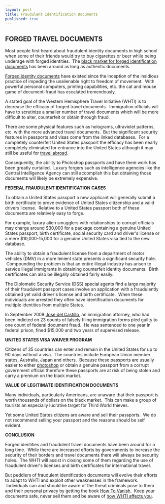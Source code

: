 ```yaml
---
layout: post
title: Fraudulent Identification Documents
published: true
---
```

<h2>FORGED TRAVEL DOCUMENTS</h2>
<p>Most people first heard about fraudulent identity documents in high school when some of their friends would try to buy cigarettes or beer while being underage with forged identities.  The <a href="http://www.howtovanish.com/2009/06/fraudulent-identification-documents/#black market for documents">black market for forged identification documents</a> has been around as long as authentic documents.</p>
<p><a href="http://www.howtovanish.com/2009/06/fraudulent-identification-documents/#Cases of Fraudulent Documents">Forged identity documents</a> have existed since the inception of the insidious practice of impeding the unalienable right to freedom of movement.  With powerful personal computers, printing capabilities, etc. the cat and mouse game of document-fraud has escalated tremendously.</p>
<p>A stated goal of the Western Hemisphere Travel Initiative (WHTI) is to decrease the efficacy of forged travel documents.  Immigration officials will have to scrutinize a smaller number of travel documents which will be more difficult to alter, counterfeit or obtain through fraud.</p>
<p>There are some physical features such as holograms, ultraviolet patterns, etc. with the more advanced travel documents.  But the significant security features in passports and visas come from the linked databases.  For a completely counterfeit United States passport the efficacy has been nearly completely eliminated for entrance into the United States although it may still be useful for <a href="http://www.howtovanish.com/2009/06/fraudulent-identification-documents/#Fraudulent Foreign Passports">travel abroad</a>.</p>
<p>Consequently, the ability to Photoshop passports and have them work has been greatly curtailed.  Luxury forgers such as intelligence agencies like the Central Intelligence Agency can still accomplish this but obtaining those documents will likely be extremely expensive.</p>
<p><strong><a name="Cases of Fraudulent Documents"></a>FEDERAL FRAUDULENT IDENTIFICATION CASES</strong></p>
<p>To obtain a United States passport a new applicant will generally submit a birth certificate to prove evidence of United States citizenship and a valid drivers license.  Relative to a United States passport both of these documents are relatively easy to forge.</p>
<p>For example, luxury alien smugglers with relationships to corrupt officials may charge around $30,000 for a package containing a genuine United States passport, birth certificate, social security card and driver's license or a mere $10,000-15,000 for a genuine United States visa tied to the new database.</p>
<p>The ability to obtain a fraudulent license from a department of motor vehicles (DMV) in a more lenient state presents a significant security hole.  Compounding the problem is that an entire illegal industry has arisen to service illegal immigrants in obtaining counterfeit identity documents.  Birth certificates can also be illegally obtained fairly easily.</p>
<p>The Diplomatic Security Service (DSS) special agents find a large majority of their fraudulent passport cases involve an application with a fraudulently obtained yet valid driver's license and birth certificate.  When these individuals are arrested they often have identification documents for multiple identities from multiple States.</p>
<p>In September 2008 <a title="federal document fraud case" href="http://www.numbersusa.com/content/news/september-12-2008/immigration-attorney-gets-one-year-jail-.html" target="_blank">Jose del Castillo</a>, an immigration attorney, who had been indicted on 23 counts of falsely filing immigration forms pled guilty to one count of federal document fraud.  He was sentenced to one year in federal prison, fined $15,000 and two years of supervised release.</p>
<p><strong><a name="Fraudulent Foreign Passports"></a>UNITED STATES VISA WAIVER PROGRAM</strong></p>
<p>Citizens of 35 countries can enter and remain in the United States for up to 90 days without a visa.  The countries include European Union member states, Australia, Japan and others.  Because these passports are usually easier to either <a title="Photoshop" href="http://www.howtovanish.com/Photoshop" target="_blank">photoshop</a> or obtain a genuine passport from a corrupt government official therefore these passports are at risk of being stolen and carry a premium on the black market.</p>
<p><strong><a name="black market for documents"></a>VALUE OF LEGITIMATE IDENTIFICATION DOCUMENTS</strong></p>
<p>Many individuals, particularly Americans, are unaware that their passport is worth thousands of dollars on the black market.  This can make a group of tourists an especially lucrative target for Third World thieves.</p>
<p>Yet some United States citizens are aware and sell their passports.  We do not recommend selling your passport and the reasons should be self evident.</p>
<p><strong>CONCLUSION</strong></p>
<p>Forged identities and fraudulent travel documents have been around for a long time.  While there are increased efforts by governments to increase the security of their borders and travel documents there will always be security holes.  The WHTI will assist in closing some of them regarding the use of fraudulent driver's licenses and birth certificates for international travel.</p>
<p>But peddlers of fraudulent identification documents will evolve their efforts to adapt to WHTI and exploit other weaknesses in the framework.  Individuals can and should be aware of the threat criminals pose to them and their personal privacy by getting the book <a href="http://www.howtovanish.com/HTVBook">How To Vanish</a>.  Keep your documents safe, never sell them and be aware of <a title="how the western hemisphere travel initiative affects individuals" href="http://www.howtovanish.com/2009/06/how-whti-affects-you/" target="_blank">how WHTI affects you</a>.</p>
